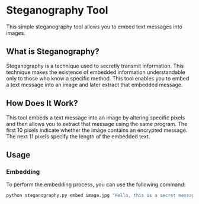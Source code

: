 # Steganography Tool

This simple steganography tool allows you to embed text messages into images.

## What is Steganography?

Steganography is a technique used to secretly transmit information. This technique makes the existence of embedded information understandable only to those who know a specific method. This tool enables you to embed a text message into an image and later extract that embedded message.

## How Does It Work?

This tool embeds a text message into an image by altering specific pixels and then allows you to extract that message using the same program. The first 10 pixels indicate whether the image contains an encrypted message. The next 11 pixels specify the length of the embedded text.

## Usage

### Embedding

To perform the embedding process, you can use the following command:

```bash
python steganography.py embed image.jpg "Hello, this is a secret message!"
